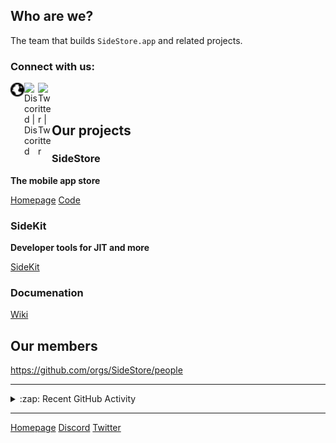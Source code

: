 <!-- 
Docs: How to use GitHub README and actions to auto-generate embedded content.
https://github.com/anuraghazra/github-readme-stats
https://www.youtube.com/watch?v=n6d4KHSKqGk
https://github.com/rahuldkjain/github-profile-readme-generator
 -->

## Who are we?

The team that builds `SideStore.app` and related projects.

### Connect with us:

<!--
[![Website](https://img.shields.io/website?label=sidestore.io&style=for-the-badge&url=https://sidestore.io)](https://sidestore.io)
[![Twitter Follow](https://img.shields.io/twitter/follow/sidestore_io?color=1DA1F2&logo=twitter&style=for-the-badge)](https://twitter.com/intent/follow?original_referer=https%3A%2F%2Fgithub.com%2Fsidestore&screen_name=sidestore)
[![GitHub Followers](https://img.shields.io/github/followers/sidestore?style=for-the-badge)]()
[![GitHub Sponsors](https://img.shields.io/github/sponsors/sidestore?style=for-the-badge
)]() 
-->

[<img align="left" alt="sidestore.io" width="22px" src="https://raw.githubusercontent.com/iconic/open-iconic/master/svg/globe.svg" />][website]
[<img align="left" alt="Discord | Discord" width="22px" src="https://cdn.jsdelivr.net/npm/simple-icons@v3/icons/discord.svg" />][discord]
[<img align="left" alt="Twitter | Twitter" width="22px" src="https://cdn.jsdelivr.net/npm/simple-icons@v3/icons/twitter.svg" />][twitter]

<br />
<br />

## Our projects

### SideStore

__The mobile app store__

[Homepage][website]
[Code][git.sidestore]

### SideKit

__Developer tools for JIT and more__

[SideKit][git.sidekit]

### Documenation

[Wiki][wiki]

## Our members

https://github.com/orgs/SideStore/people

---

<details>
  <summary>:zap: Recent GitHub Activity</summary>

<!--START_SECTION:activity-->
1. 🗣 Commented on [#292](https://github.com/SideStore/SideStore/issues/292) in [SideStore/SideStore](https://github.com/SideStore/SideStore)
2. 🗣 Commented on [#86](https://github.com/SideStore/SideStore/issues/86) in [SideStore/SideStore](https://github.com/SideStore/SideStore)
3. ❗️ Closed issue [#92](https://github.com/SideStore/SideStore/issues/92) in [SideStore/SideStore](https://github.com/SideStore/SideStore)
4. 🗣 Commented on [#92](https://github.com/SideStore/SideStore/issues/92) in [SideStore/SideStore](https://github.com/SideStore/SideStore)
5. ❗️ Closed issue [#106](https://github.com/SideStore/SideStore/issues/106) in [SideStore/SideStore](https://github.com/SideStore/SideStore)
6. 🗣 Commented on [#106](https://github.com/SideStore/SideStore/issues/106) in [SideStore/SideStore](https://github.com/SideStore/SideStore)
7. ❗️ Closed issue [#130](https://github.com/SideStore/SideStore/issues/130) in [SideStore/SideStore](https://github.com/SideStore/SideStore)
8. 🗣 Commented on [#130](https://github.com/SideStore/SideStore/issues/130) in [SideStore/SideStore](https://github.com/SideStore/SideStore)
9. ❗️ Closed issue [#135](https://github.com/SideStore/SideStore/issues/135) in [SideStore/SideStore](https://github.com/SideStore/SideStore)
10. 🗣 Commented on [#135](https://github.com/SideStore/SideStore/issues/135) in [SideStore/SideStore](https://github.com/SideStore/SideStore)
11. ❗️ Closed issue [#148](https://github.com/SideStore/SideStore/issues/148) in [SideStore/SideStore](https://github.com/SideStore/SideStore)
12. 🗣 Commented on [#148](https://github.com/SideStore/SideStore/issues/148) in [SideStore/SideStore](https://github.com/SideStore/SideStore)
13. ❗️ Closed issue [#150](https://github.com/SideStore/SideStore/issues/150) in [SideStore/SideStore](https://github.com/SideStore/SideStore)
14. 🗣 Commented on [#150](https://github.com/SideStore/SideStore/issues/150) in [SideStore/SideStore](https://github.com/SideStore/SideStore)
15. 🗣 Commented on [#196](https://github.com/SideStore/SideStore/issues/196) in [SideStore/SideStore](https://github.com/SideStore/SideStore)
16. ❗️ Closed issue [#205](https://github.com/SideStore/SideStore/issues/205) in [SideStore/SideStore](https://github.com/SideStore/SideStore)
17. 🗣 Commented on [#205](https://github.com/SideStore/SideStore/issues/205) in [SideStore/SideStore](https://github.com/SideStore/SideStore)
18. ❗️ Closed issue [#231](https://github.com/SideStore/SideStore/issues/231) in [SideStore/SideStore](https://github.com/SideStore/SideStore)
19. 🗣 Commented on [#231](https://github.com/SideStore/SideStore/issues/231) in [SideStore/SideStore](https://github.com/SideStore/SideStore)
20. 🗣 Commented on [#281](https://github.com/SideStore/SideStore/issues/281) in [SideStore/SideStore](https://github.com/SideStore/SideStore)
<!--END_SECTION:activity-->

</details>

---

[Homepage][patreon] [Discord][discord] [Twitter][twitter]

<!--
- [Patreon][patreon]
- [OpenCollective][opencollective]
- [YouTube][youtube]
-->

[website]: https://sidestore.io
[wiki]: https://wiki.sidestore.io
[twitter]: https://twitter.com/sidestore_io
[discord]: https://discord.gg/CacsuuzsBq
[youtube]: https://youtube.com/TODO
[patreon]: https://www.patreon.com/SideStore
[opencollective]: https://opencollective.com/TODO
[git.sidestore]: https://github.com/SideStore/SideStore/
[git.sidekit]: https://github.com/SideStore/SideKit

